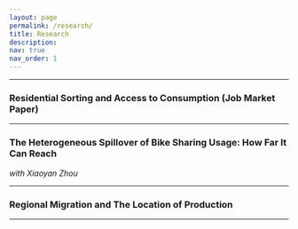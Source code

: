 ```yaml
---
layout: page
permalink: /research/
title: Research
description: 
nav: true
nav_order: 1
---
```


---

### Residential Sorting and Access to Consumption (Job Market Paper)
<!-- - ECON252: Macroeconomics (Undergraduate, Online), [Summer 2021, Summer 2022]
    - Krannert Certificate for Outstanding Teaching -->

---

### The Heterogeneous Spillover of Bike Sharing Usage: How Far It Can Reach
*with Xiaoyan Zhou*

---

### Regional Migration and The Location of Production

---